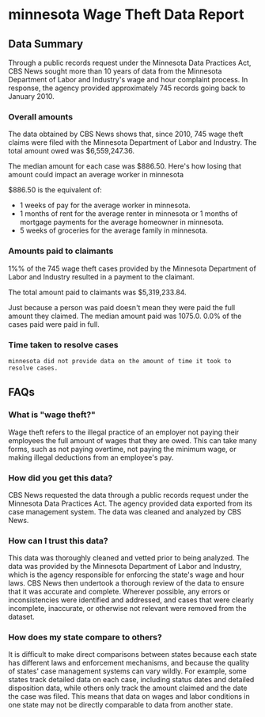 # minnesota Wage Theft Data Report

## Data Summary

Through a public records request under the Minnesota Data Practices Act, CBS News sought more than 10 years of data from the Minnesota Department of Labor and Industry's wage and hour complaint process. In response, the agency provided approximately 745 records going back to January 2010.



### Overall amounts

The data obtained by CBS News shows that, since 2010, 745 wage theft claims were filed with the Minnesota Department of Labor and Industry. The total amount owed was $6,559,247.36.

The median amount for each case was $886.50. Here's how losing that amount could impact an average worker in minnesota

$886.50 is the equivalent of: 
* 1 weeks of pay for the average worker in minnesota.
* 1 months of rent for the average renter in minnesota or 1 months of mortgage payments for the average homeowner in minnesota.
* 5 weeks of groceries for the average family in minnesota.

### Amounts paid to claimants

1%% of the 745 wage theft cases provided by the Minnesota Department of Labor and Industry resulted in a payment to the claimant. 

The total amount paid to claimants was $5,319,233.84.

Just because a person was paid doesn't mean they were paid the full amount they claimed. The median amount paid was 1075.0. 0.0% of the cases paid were paid in full.


### Time taken to resolve cases

    minnesota did not provide data on the amount of time it took to resolve cases.


## FAQs

### What is "wage theft?"

Wage theft refers to the illegal practice of an employer not paying their employees the full amount of wages that they are owed. This can take many forms, such as not paying overtime, not paying the minimum wage, or making illegal deductions from an employee's pay.

###  How did you get this data?

CBS News requested the data through a public records request under the Minnesota Data Practices Act. The agency provided data exported from its case management system. The data was cleaned and analyzed by CBS News.

### How can I trust this data? 

This data was thoroughly cleaned and vetted prior to being analyzed. The data was provided by the Minnesota Department of Labor and Industry, which is the agency responsible for enforcing the state's wage and hour laws. CBS News then undertook a thorough review of the data to ensure that it was accurate and complete. Wherever possible, any errors or inconsistencies were identified and addressed, and cases that were clearly incomplete, inaccurate, or otherwise not relevant were removed from the dataset.

### How does my state compare to others? 

It is difficult to make direct comparisons between states because each state has different laws and enforcement mechanisms, and because the quality of states' case management systems can vary wildly. For example, some states track detailed data on each case, including status dates and detailed disposition data, while others only track the amount claimed and the date the case was filed. This means that data on wages and labor conditions in one state may not be directly comparable to data from another state.